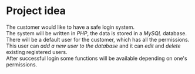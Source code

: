 # Project idea

The customer would like to have a safe login system.  
The system will be written in *PHP*, the data is stored in a *MySQL* database.  
There will be a default user for the customer, which has all the permissions.  
This user can *add a new user to the database* and it can *edit* and *delete* existing registered users.  
After successful login some functions will be available depending on one's permissions.  